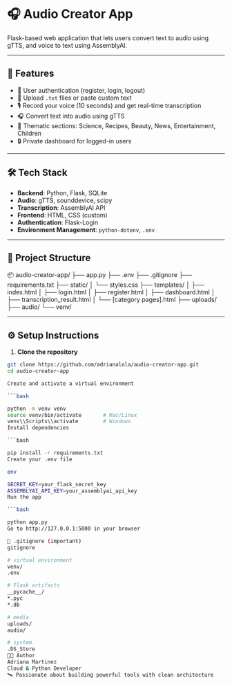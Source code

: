 # 🎧 Audio Creator App

Flask-based web application that lets users convert text to audio using gTTS, and voice to text using AssemblyAI.

---

## 🚀 Features

- 🔐 User authentication (register, login, logout)
- 📄 Upload `.txt` files or paste custom text
- 🎙️ Record your voice (10 seconds) and get real-time transcription
- 🎧 Convert text into audio using gTTS
- 🧠 Thematic sections: Science, Recipes, Beauty, News, Entertainment, Children
- 🔒 Private dashboard for logged-in users

---

## 🛠 Tech Stack

- **Backend**: Python, Flask, SQLite
- **Audio**: gTTS, sounddevice, scipy
- **Transcription**: AssemblyAI API
- **Frontend**: HTML, CSS (custom)
- **Authentication**: Flask-Login
- **Environment Management**: `python-dotenv`, `.env`

---

## 📁 Project Structure


📦 audio-creator-app/
├── app.py
├── .env
├── .gitignore
├── requirements.txt
├── static/
│ └── styles.css
├── templates/
│ ├── index.html
│ ├── login.html
│ ├── register.html
│ ├── dashboard.html
│ ├── transcription_result.html
│ └── [category pages].html
├── uploads/
├── audio/
└── venv/


---

## ⚙️ Setup Instructions

1. **Clone the repository**

```bash
git clone https://github.com/adrianalola/audio-creator-app.git
cd audio-creator-app

Create and activate a virtual environment

```bash

python -m venv venv
source venv/bin/activate       # Mac/Linux
venv\\Scripts\\activate        # Windows
Install dependencies

```bash

pip install -r requirements.txt
Create your .env file

env

SECRET_KEY=your_flask_secret_key
ASSEMBLYAI_API_KEY=your_assemblyai_api_key
Run the app

```bash

python app.py
Go to http://127.0.0.1:5000 in your browser

🧼 .gitignore (important)
gitignore

# virtual environment
venv/
.env

# Flask artifacts
__pycache__/
*.pyc
*.db

# media
uploads/
audio/

# system
.DS_Store
👩‍💻 Author
Adriana Martinez
Cloud & Python Developer
🛰️ Passionate about building powerful tools with clean architecture